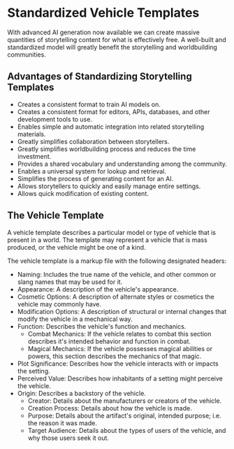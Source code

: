 
# Standardized Vehicle Templates
With advanced AI generation now available we can create massive quantities of storytelling content for what is effectively free. A well-built and standardized model will greatly benefit the storytelling and worldbuilding communities.

## Advantages of Standardizing Storytelling Templates
* Creates a consistent format to train AI models on.
* Creates a consistent format for editors, APIs, databases, and other development tools to use.
* Enables simple and automatic integration into related storytelling materials.
* Greatly simplifies collaboration between storytellers.
* Greatly simplifies worldbuilding process and reduces the time investment.
* Provides a shared vocabulary and understanding among the community.
* Enables a universal system for lookup and retrieval.
* Simplifies the process of generating content for an AI.
* Allows storytellers to quickly and easily manage entire settings.
* Allows quick modification of existing content.

## The Vehicle Template
A vehicle template describes a particular model or type of vehicle that is present in a world. The template may represent a vehicle that is mass produced, or the vehicle might be one of a kind.

The vehicle template is a markup file with the following designated headers:
* Naming: Includes the true name of the vehicle, and other common or slang names that may be used for it.
* Appearance: A description of the vehicle's appearance.
* Cosmetic Options: A description of alternate styles or cosmetics the vehicle may commonly have.
* Modification Options: A description of structural or internal changes that modify the vehicle in a mechanical way.
* Function: Describes the vehicle's function and mechanics.
	* Combat Mechanics: If the vehicle relates to combat this section describes it's intended behavior and function in combat.
	* Magical Mechanics: If the vehicle possesses magical abilities or powers, this section describes the mechanics of that magic.
* Plot Significance: Describes how the vehicle interacts with or impacts the setting.
* Perceived Value: Describes how inhabitants of a setting might perceive the vehicle.
* Origin: Describes a backstory of the vehicle.
	* Creator: Details about the manufacturers or creators of the vehicle.
	* Creation Process: Details about how the vehicle is made.
	* Purpose: Details about the artifact's original, intended purpose; i.e. the reason it was made.
	* Target Audience: Details about the types of users of the vehicle, and why those users seek it out.
